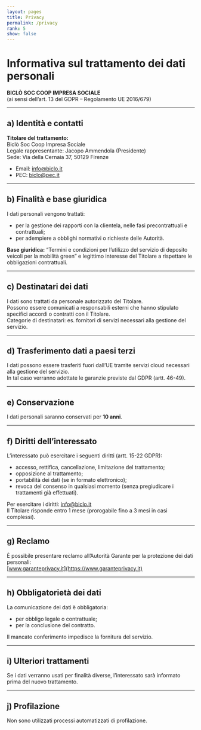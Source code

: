 ```yaml
---
layout: pages
title: Privacy
permalink: /privacy
rank: 5
show: false
---
```


# Informativa sul trattamento dei dati personali

**BICLÒ SOC COOP IMPRESA SOCIALE**  
(ai sensi dell’art. 13 del GDPR – Regolamento UE 2016/679)

---

## a) Identità e contatti
**Titolare del trattamento:**  
Biclò Soc Coop Impresa Sociale  
Legale rappresentante: Jacopo Ammendola (Presidente)  
Sede: Via della Cernaia 37, 50129 Firenze  

- Email: [info@biclo.it](mailto:info@biclo.it)  
- PEC: [biclo@pec.it](mailto:biclo@pec.it)

---

## b) Finalità e base giuridica
I dati personali vengono trattati:
- per la gestione dei rapporti con la clientela, nelle fasi precontrattuali e contrattuali;  
- per adempiere a obblighi normativi o richieste delle Autorità.  

**Base giuridica:** “Termini e condizioni per l’utilizzo del servizio di deposito veicoli per la mobilità green” e legittimo interesse del Titolare a rispettare le obbligazioni contrattuali.

---

## c) Destinatari dei dati
I dati sono trattati da personale autorizzato del Titolare.  
Possono essere comunicati a responsabili esterni che hanno stipulato specifici accordi o contratti con il Titolare.  
Categorie di destinatari: es. fornitori di servizi necessari alla gestione del servizio.

---

## d) Trasferimento dati a paesi terzi
I dati possono essere trasferiti fuori dall’UE tramite servizi cloud necessari alla gestione del servizio.  
In tal caso verranno adottate le garanzie previste dal GDPR (artt. 46-49).

---

## e) Conservazione
I dati personali saranno conservati per **10 anni**.

---

## f) Diritti dell’interessato
L’interessato può esercitare i seguenti diritti (artt. 15-22 GDPR):
- accesso, rettifica, cancellazione, limitazione del trattamento;  
- opposizione al trattamento;  
- portabilità dei dati (se in formato elettronico);  
- revoca del consenso in qualsiasi momento (senza pregiudicare i trattamenti già effettuati).  

Per esercitare i diritti: [info@biclo.it](mailto:info@biclo.it)  
Il Titolare risponde entro 1 mese (prorogabile fino a 3 mesi in casi complessi).

---

## g) Reclamo
È possibile presentare reclamo all’Autorità Garante per la protezione dei dati personali:  
[www.garanteprivacy.it](https://www.garanteprivacy.it)

---

## h) Obbligatorietà dei dati
La comunicazione dei dati è obbligatoria:  
- per obbligo legale o contrattuale;  
- per la conclusione del contratto.  

Il mancato conferimento impedisce la fornitura del servizio.

---

## i) Ulteriori trattamenti
Se i dati verranno usati per finalità diverse, l’interessato sarà informato prima del nuovo trattamento.

---

## j) Profilazione
Non sono utilizzati processi automatizzati di profilazione.